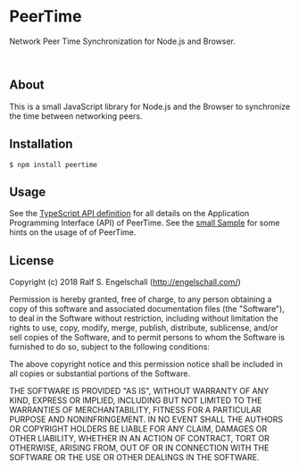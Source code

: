 
PeerTime
========

Network Peer Time Synchronization for Node.js and Browser.

<p/>
<img src="https://nodei.co/npm/peertime.png?downloads=true&stars=true" alt=""/>

<p/>
<img src="https://david-dm.org/rse/peertime.png" alt=""/>

About
-----

This is a small JavaScript library for Node.js and the Browser
to synchronize the time between networking peers.

Installation
------------

```shell
$ npm install peertime
```

Usage
-----

See the [TypeScript API definition](./src/peertime.d.ts) for all details
on the Application Programming Interface (API) of PeerTime. See the
[small Sample](./smp/sample.js) for some hints on the usage of of
PeerTime.

License
-------

Copyright (c) 2018 Ralf S. Engelschall (http://engelschall.com/)

Permission is hereby granted, free of charge, to any person obtaining
a copy of this software and associated documentation files (the
"Software"), to deal in the Software without restriction, including
without limitation the rights to use, copy, modify, merge, publish,
distribute, sublicense, and/or sell copies of the Software, and to
permit persons to whom the Software is furnished to do so, subject to
the following conditions:

The above copyright notice and this permission notice shall be included
in all copies or substantial portions of the Software.

THE SOFTWARE IS PROVIDED "AS IS", WITHOUT WARRANTY OF ANY KIND,
EXPRESS OR IMPLIED, INCLUDING BUT NOT LIMITED TO THE WARRANTIES OF
MERCHANTABILITY, FITNESS FOR A PARTICULAR PURPOSE AND NONINFRINGEMENT.
IN NO EVENT SHALL THE AUTHORS OR COPYRIGHT HOLDERS BE LIABLE FOR ANY
CLAIM, DAMAGES OR OTHER LIABILITY, WHETHER IN AN ACTION OF CONTRACT,
TORT OR OTHERWISE, ARISING FROM, OUT OF OR IN CONNECTION WITH THE
SOFTWARE OR THE USE OR OTHER DEALINGS IN THE SOFTWARE.

